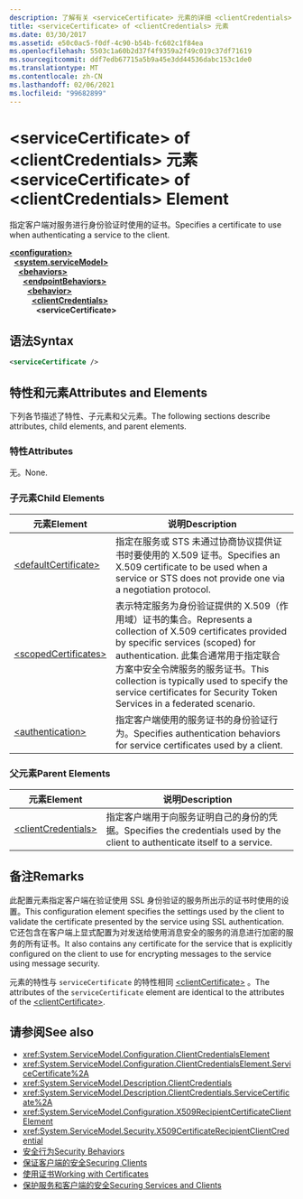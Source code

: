 ```yaml
---
description: 了解有关 <serviceCertificate> 元素的详细 <clientCredentials> 信息
title: <serviceCertificate> of <clientCredentials> 元素
ms.date: 03/30/2017
ms.assetid: e50c0ac5-f0df-4c90-b54b-fc602c1f84ea
ms.openlocfilehash: 5503c1a60b2d37f4f9359a2f49c019c37df71619
ms.sourcegitcommit: ddf7edb67715a5b9a45e3dd44536dabc153c1de0
ms.translationtype: MT
ms.contentlocale: zh-CN
ms.lasthandoff: 02/06/2021
ms.locfileid: "99682899"
---
```

# <a name="servicecertificate-of-clientcredentials-element"></a><span data-ttu-id="cd12c-103">\<serviceCertificate> of \<clientCredentials> 元素</span><span class="sxs-lookup"><span data-stu-id="cd12c-103">\<serviceCertificate> of \<clientCredentials> Element</span></span>

<span data-ttu-id="cd12c-104">指定客户端对服务进行身份验证时使用的证书。</span><span class="sxs-lookup"><span data-stu-id="cd12c-104">Specifies a certificate to use when authenticating a service to the client.</span></span>  
  
[**\<configuration>**](../configuration-element.md)\
&nbsp;&nbsp;[**\<system.serviceModel>**](system-servicemodel.md)\
&nbsp;&nbsp;&nbsp;&nbsp;[**\<behaviors>**](behaviors.md)\
&nbsp;&nbsp;&nbsp;&nbsp;&nbsp;&nbsp;[**\<endpointBehaviors>**](endpointbehaviors.md)\
&nbsp;&nbsp;&nbsp;&nbsp;&nbsp;&nbsp;&nbsp;&nbsp;[**\<behavior>**](behavior-of-endpointbehaviors.md)\
&nbsp;&nbsp;&nbsp;&nbsp;&nbsp;&nbsp;&nbsp;&nbsp;&nbsp;&nbsp;[**\<clientCredentials>**](clientcredentials.md)\
&nbsp;&nbsp;&nbsp;&nbsp;&nbsp;&nbsp;&nbsp;&nbsp;&nbsp;&nbsp;&nbsp;&nbsp;**\<serviceCertificate>**  
  
## <a name="syntax"></a><span data-ttu-id="cd12c-105">语法</span><span class="sxs-lookup"><span data-stu-id="cd12c-105">Syntax</span></span>  
  
```xml  
<serviceCertificate />
```  
  
## <a name="attributes-and-elements"></a><span data-ttu-id="cd12c-106">特性和元素</span><span class="sxs-lookup"><span data-stu-id="cd12c-106">Attributes and Elements</span></span>  

 <span data-ttu-id="cd12c-107">下列各节描述了特性、子元素和父元素。</span><span class="sxs-lookup"><span data-stu-id="cd12c-107">The following sections describe attributes, child elements, and parent elements.</span></span>  
  
### <a name="attributes"></a><span data-ttu-id="cd12c-108">特性</span><span class="sxs-lookup"><span data-stu-id="cd12c-108">Attributes</span></span>  

 <span data-ttu-id="cd12c-109">无。</span><span class="sxs-lookup"><span data-stu-id="cd12c-109">None.</span></span>  
  
### <a name="child-elements"></a><span data-ttu-id="cd12c-110">子元素</span><span class="sxs-lookup"><span data-stu-id="cd12c-110">Child Elements</span></span>  
  
|<span data-ttu-id="cd12c-111">元素</span><span class="sxs-lookup"><span data-stu-id="cd12c-111">Element</span></span>|<span data-ttu-id="cd12c-112">说明</span><span class="sxs-lookup"><span data-stu-id="cd12c-112">Description</span></span>|  
|-------------|-----------------|  
|[\<defaultCertificate>](defaultcertificate-element.md)|<span data-ttu-id="cd12c-113">指定在服务或 STS 未通过协商协议提供证书时要使用的 X.509 证书。</span><span class="sxs-lookup"><span data-stu-id="cd12c-113">Specifies an X.509 certificate to be used when a service or STS does not provide one via a negotiation protocol.</span></span>|  
|[\<scopedCertificates>](scopedcertificates-element.md)|<span data-ttu-id="cd12c-114">表示特定服务为身份验证提供的 X.509（作用域）证书的集合。</span><span class="sxs-lookup"><span data-stu-id="cd12c-114">Represents a collection of X.509 certificates provided by specific services (scoped) for authentication.</span></span> <span data-ttu-id="cd12c-115">此集合通常用于指定联合方案中安全令牌服务的服务证书。</span><span class="sxs-lookup"><span data-stu-id="cd12c-115">This collection is typically used to specify the service certificates for Security Token Services in a federated scenario.</span></span>|  
|[\<authentication>](authentication-of-servicecertificate-element.md)|<span data-ttu-id="cd12c-116">指定客户端使用的服务证书的身份验证行为。</span><span class="sxs-lookup"><span data-stu-id="cd12c-116">Specifies authentication behaviors for service certificates used by a client.</span></span>|  
  
### <a name="parent-elements"></a><span data-ttu-id="cd12c-117">父元素</span><span class="sxs-lookup"><span data-stu-id="cd12c-117">Parent Elements</span></span>  
  
|<span data-ttu-id="cd12c-118">元素</span><span class="sxs-lookup"><span data-stu-id="cd12c-118">Element</span></span>|<span data-ttu-id="cd12c-119">说明</span><span class="sxs-lookup"><span data-stu-id="cd12c-119">Description</span></span>|  
|-------------|-----------------|  
|[\<clientCredentials>](clientcredentials.md)|<span data-ttu-id="cd12c-120">指定客户端用于向服务证明自己的身份的凭据。</span><span class="sxs-lookup"><span data-stu-id="cd12c-120">Specifies the credentials used by the client to authenticate itself to a service.</span></span>|  
  
## <a name="remarks"></a><span data-ttu-id="cd12c-121">备注</span><span class="sxs-lookup"><span data-stu-id="cd12c-121">Remarks</span></span>  

 <span data-ttu-id="cd12c-122">此配置元素指定客户端在验证使用 SSL 身份验证的服务所出示的证书时使用的设置。</span><span class="sxs-lookup"><span data-stu-id="cd12c-122">This configuration element specifies the settings used by the client to validate the certificate presented by the service using SSL authentication.</span></span> <span data-ttu-id="cd12c-123">它还包含在客户端上显式配置为对发送给使用消息安全的服务的消息进行加密的服务的所有证书。</span><span class="sxs-lookup"><span data-stu-id="cd12c-123">It also contains any certificate for the service that is explicitly configured on the client to use for encrypting messages to the service using message security.</span></span>  
  
 <span data-ttu-id="cd12c-124">元素的特性与 `serviceCertificate` 的特性相同 [\<clientCertificate>](clientcertificate-of-clientcredentials-element.md) 。</span><span class="sxs-lookup"><span data-stu-id="cd12c-124">The attributes of the `serviceCertificate` element are identical to the attributes of the [\<clientCertificate>](clientcertificate-of-clientcredentials-element.md).</span></span>  
  
## <a name="see-also"></a><span data-ttu-id="cd12c-125">请参阅</span><span class="sxs-lookup"><span data-stu-id="cd12c-125">See also</span></span>

- <xref:System.ServiceModel.Configuration.ClientCredentialsElement>
- <xref:System.ServiceModel.Configuration.ClientCredentialsElement.ServiceCertificate%2A>
- <xref:System.ServiceModel.Description.ClientCredentials>
- <xref:System.ServiceModel.Description.ClientCredentials.ServiceCertificate%2A>
- <xref:System.ServiceModel.Configuration.X509RecipientCertificateClientElement>
- <xref:System.ServiceModel.Security.X509CertificateRecipientClientCredential>
- [<span data-ttu-id="cd12c-126">安全行为</span><span class="sxs-lookup"><span data-stu-id="cd12c-126">Security Behaviors</span></span>](../../../wcf/feature-details/security-behaviors-in-wcf.md)
- [<span data-ttu-id="cd12c-127">保证客户端的安全</span><span class="sxs-lookup"><span data-stu-id="cd12c-127">Securing Clients</span></span>](../../../wcf/securing-clients.md)
- [<span data-ttu-id="cd12c-128">使用证书</span><span class="sxs-lookup"><span data-stu-id="cd12c-128">Working with Certificates</span></span>](../../../wcf/feature-details/working-with-certificates.md)
- [<span data-ttu-id="cd12c-129">保护服务和客户端的安全</span><span class="sxs-lookup"><span data-stu-id="cd12c-129">Securing Services and Clients</span></span>](../../../wcf/feature-details/securing-services-and-clients.md)

